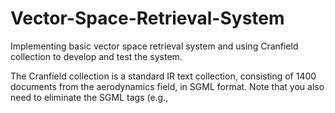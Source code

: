 # Vector-Space-Retrieval-System
Implementing basic vector space retrieval system and using Cranfield collection to develop and test the system.

The Cranfield collection is a standard IR text collection, consisting of 1400 documents from the
aerodynamics field, in SGML format.
Note that you also need to eliminate the SGML tags (e.g., <TITLE>, <DOC>,
<TEXT>, etc.) - only keep the actual title and text.
  
For text pre-processing, remove stopwords, perform stemming (note: if a word becomes a stopword
after stemming, please remove it), remove punctuation and numbers (replace them with “”), split
on whitespace, and remove words with one or two characters in length. Perform the same text
processing operations on both the documents and the queries.
1. Implement an indexing scheme based on the vector space model, as discussed in class. The
steps pointed out in class can be used as guidelines for the implementation. For the weighting
scheme, use and experiment with:
• TF-IDF
2. For each of the ten queries in the queries.txt file, determine a ranked list of documents,
in descending order of their cosine similarity with the query. The output of your retrieval
should be a list of (query id, document id) pairs.
Determine the average precision and recall for the ten queries, when you use:
• top 10 documents in the ranking
• top 50 documents in the ranking
• top 100 documents in the ranking
• top 500 documents in the ranking
Note: A list of relevant documents for each query is provided to you, so that you can determine
precision and recall.
